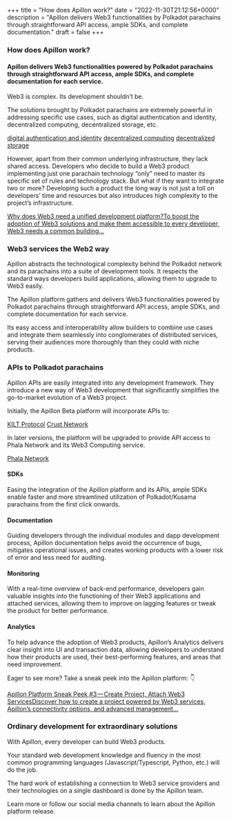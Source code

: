 +++
title = "How does Apillon work?"
date = "2022-11-30T21:12:56+0000"
description = "Apillon delivers Web3 functionalities by Polkadot parachains through straightforward API access, ample SDKs, and complete documentation."
draft = false
+++

### How does Apillon work?


#### Apillon delivers Web3 functionalities powered by Polkadot parachains through straightforward API access, ample SDKs, and complete documentation for each service.


Web3 is complex. Its development shouldn’t be.


The solutions brought by Polkadot parachains are extremely powerful in addressing specific use cases, such as digital authentication and identity, decentralized computing, decentralized storage, etc.

[digital authentication and identity](http://kilt.io)
[decentralized computing](https://www.phala.network/)
[decentralized storage](https://crust.network/)

However, apart from their common underlying infrastructure, they lack shared access. Developers who decide to build a Web3 product implementing just one parachain technology “only” need to master its specific set of rules and technology stack. But what if they want to integrate two or more? Developing such a product the long way is not just a toll on developers’ time and resources but also introduces high complexity to the project’s infrastructure.

[Why does Web3 need a unified development platform?To boost the adoption of Web3 solutions and make them accessible to every developer, Web3 needs a common building…](https://blog.apillon.io/why-does-web3-need-a-unified-development-platform-ca09a1cf2dbb)

### Web3 services the Web2 way


Apillon abstracts the technological complexity behind the Polkadot network and its parachains into a suite of development tools. It respects the standard ways developers build applications, allowing them to upgrade to Web3 easily.


The Apillon platform gathers and delivers Web3 functionalities powered by Polkadot parachains through straightforward API access, ample SDKs, and complete documentation for each service.


Its easy access and interoperability allow builders to combine use cases and integrate them seamlessly into conglomerates of distributed services, serving their audiences more thoroughly than they could with niche products.


### APIs to Polkadot parachains


Apillon APIs are easily integrated into any development framework. They introduce a new way of Web3 development that significantly simplifies the go-to-market evolution of a Web3 project.


Initially, the Apillon Beta platform will incorporate APIs to:

[KILT Protocol](https://www.kilt.io/)
[Crust Network](https://crust.network/)

In later versions, the platform will be upgraded to provide API access to Phala Network and its Web3 Computing service.

[Phala Network](https://www.phala.network/)

#### SDKs


Easing the integration of the Apillon platform and its APIs, ample SDKs enable faster and more streamlined utilization of Polkadot/Kusama parachains from the first click onwards.


#### Documentation


Guiding developers through the individual modules and dapp development process, Apillon documentation helps avoid the occurrence of bugs, mitigates operational issues, and creates working products with a lower risk of error and less need for auditing.


#### Monitoring


With a real-time overview of back-end performance, developers gain valuable insights into the functioning of their Web3 applications and attached services, allowing them to improve on lagging features or tweak the product for better performance.


#### Analytics


To help advance the adoption of Web3 products, Apillon’s Analytics delivers clear insight into UI and transaction data, allowing developers to understand how their products are used, their best-performing features, and areas that need improvement.


Eager to see more? Take a sneak peek into the Apillon platform: 👇

[Apillon Platform Sneak Peek #3 — Create Project, Attach Web3 ServicesDiscover how to create a project powered by Web3 services, Apillon’s connectivity options, and advanced management…](https://blog.apillon.io/apillon-platform-sneak-peek-3-create-project-attach-web3-services-448f9468c98b)

### Ordinary development for extraordinary solutions


With Apillon, every developer can build Web3 products.


Your standard web development knowledge and fluency in the most common programming languages (Javascript/Typescript, Python, etc.) will do the job.


The hard work of establishing a connection to Web3 service providers and their technologies on a single dashboard is done by the Apillon team.


Learn more or follow our social media channels to learn about the Apillon platform release.
